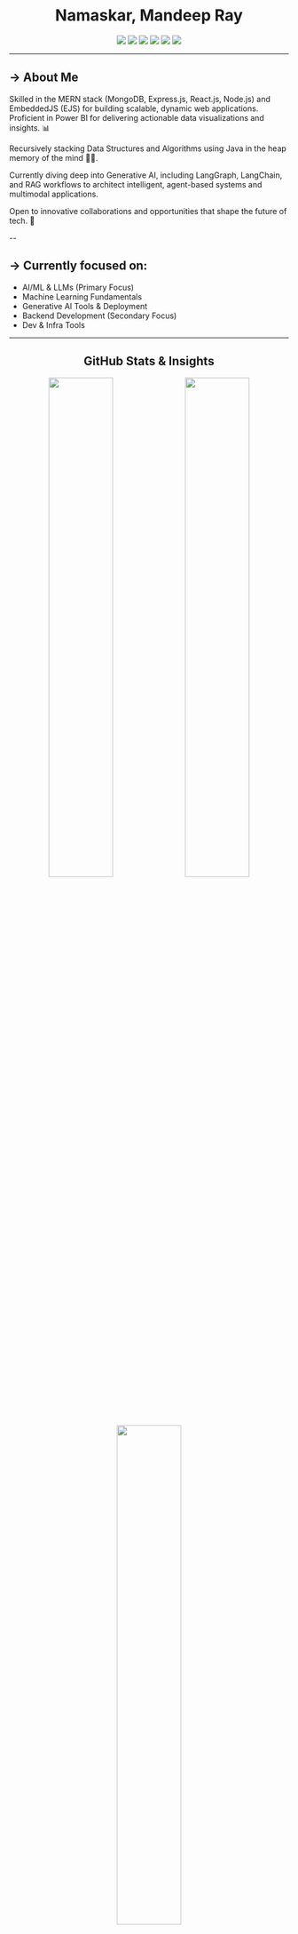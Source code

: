 
<h1 align="center">Namaskar, Mandeep Ray</h1>

<p align="center">
  <img src="https://img.shields.io/badge/Frontend%20Focused-%2361dafb?style=flat&logo=react&logoColor=black" />
  <img src="https://img.shields.io/badge/Exploring%20Backend-%23339933?style=flat&logo=node.js&logoColor=white" />
  <img src="https://img.shields.io/badge/Machine%20Learning-scikit--learn-%2337c959?style=flat&logo=scikitlearn&logoColor=white" />
<img src="https://img.shields.io/badge/Ollama-LLM%20Practitioner-blueviolet?style=flat&logo=robot&logoColor=white" />
  <img src="https://img.shields.io/badge/GenAI-Enthusiast-purple?style=flat&logo=openai&logoColor=white" />

  <img src="https://img.shields.io/badge/Open%20Source-Contributor-orange?style=flat&logo=github&logoColor=white" />
</p>


---

## -> About Me

Skilled in the MERN stack (MongoDB, Express.js, React.js, Node.js) and EmbeddedJS (EJS) for building scalable, dynamic web applications. Proficient in Power BI for delivering actionable data visualizations and insights. 📊

Recursively stacking Data Structures and Algorithms using Java in the heap memory of the mind 👨‍💻.

Currently diving deep into Generative AI, including LangGraph, LangChain, and RAG workflows to architect intelligent, agent-based systems and multimodal applications.

Open to innovative collaborations and opportunities that shape the future of tech. 🚀

--

## -> Currently focused on:
-  AI/ML & LLMs (Primary Focus)
-  Machine Learning Fundamentals
-  Generative AI Tools & Deployment
-  Backend Development (Secondary Focus)
-  Dev & Infra Tools


---

<h2 align="center"> GitHub Stats & Insights</h2>

<p align="center">
  <img src="https://github-readme-stats.vercel.app/api?username=Mandy1200&show_icons=true&theme=radical&hide_border=true&border_radius=12" width="48%" />
  <img src="https://streak-stats.demolab.com?user=Mandy1200&theme=radical&hide_border=true&border_radius=12" width="48%" />
</p>

<p align="center">
  <img src="https://github-readme-stats.vercel.app/api/top-langs/?username=Mandy1200&layout=compact&theme=radical&hide_border=true&border_radius=12&langs_count=8" width="48%" />
</p>

---

###  Recent GitHub Activity

<!-- GitHub activity graph -->
<p align="center">
  <img src="https://github-readme-activity-graph.vercel.app/graph?username=Mandy1200&theme=react-dark&area=true&hide_border=true" alt="GitHub Contribution Graph" />
</p>

---

## -> My Journey

- **2023**: Started B.Tech at ITER, SOA University, Bhubaneswar  
- **2024**: Built _SilentSpeak_, an AI-powered haptic communication device  
- **2025**: Created _SmartBloom_, a smart parking ecosystem  

## -> Future Projects

- **2025**: Researched ML-based sleep patterns in the _Sleep Index Project_

---

## -> Tech Stack

| Domain          | Tools / Tech                                                  |
|--------------   |---------------------------------------------------------------|
|**Prog. Langs.**:| Java, Python                                                  |
| **Frontend**    | HTML, CSS, Tailwind, JavaScript, React                        |
| **Backend**     | Node.js, Express, Spring Boot                                 |
| **Databases**   | MySQL, MongoDB                                                |
| **Dev Tools**   | Figma, Power BI, Git                                          |
| **Scripting**   | Ubuntu (Linux), Bash Scripting (Vim), Networking Basics       | 

## -> Learning Tech Stack

**Machine Learning & AI:**

- PyTorch (Basics, LoRA Fine-tuning, Transfer Learning)

- Open-source LLMs (LLaMA, Gemma, Mistral using Ollama)

- Prompt Engineering, Quantization (8-bit, 4-bit using BitsAndBytes)

- GenAI Tools (LangChain basics, RAG intro, LLM inference)

- Model Deployment (Local LLMs, lightweight inference with Ollama)

---

## -> Featured Projects

###  SilentSpeak  
> AI-driven assistive device using Morse code + haptics for non-verbal communication. Features multilingual output and emergency safety.

###  SmartBloom  
> Multi-level smart parking system using IoT sensors. Predicts parking duration and allocates floors based on dynamic usage.

###  CodeZen  
> Real-time collaborative coding platform with AI assistants, live previews, and team workflows. Built for project-based learning & hackathons.


## Projects Working On

###  Sleep Index Project  
    
  > Will Update in a detailed way in the future
---
## -> Achievements

  ### Silent Speak got selected for the AWS credit program from PITCH ‘n’ WIN in IIT BBSR . 

  ### The SmartBloom aced in 
       > IIIT D3 Fest BBSR
       > Silicon SparkUp Summit
       > Silicon Techtronics 2024
       > Utkarsh 2024 by StartUp Odisha
       > MSME IDEA Hackathon 4.0
        
  ### The CodeZen aced in
       > IIIT BBSR Invento Expo Advaita 
       > ELYSIUM 2025 KODLAMA (Ai Hackathon)  

---

## -> Open to

- Research internships in AI/ML, GenAI, and LLMs (Remote or In-Person)
- Contributing to open-source tools in ML, FrontEnd 
- Freelance Dev roles, especially in AI-driven web apps 
- Collaborations on smart tech projects (e.g., IntelliDrive, Sleep Index)
- Speaking / Workshops at tech clubs on topics like Local LLMs with Ollama, Smart Parking Systems, or AI + Edge 

---

## -> Connect with Me

<p align="center">
  <a href="https://www.linkedin.com/in/mandeep-ray-b5535627b/">
    <img src="https://img.shields.io/badge/-LinkedIn-blue?style=flat-square&logo=linkedin&logoColor=white" alt="LinkedIn">
  </a>
  <a href="https://github.com/Mandy1200">
    <img src="https://img.shields.io/badge/-GitHub-black?style=flat-square&logo=github&logoColor=white" alt="GitHub">
  </a>
  <a href="mailto:mandeepray05@gmail.com">
    <img src="https://img.shields.io/badge/-Gmail-red?style=flat-square&logo=gmail&logoColor=white" alt="Email">
  </a>
</p>

---

## -> Fun Facts

- Built my own VS Code-style online code editor, just because I didn’t want to open VS Code 😅
- Firebase and I are in a complicated relationship—still figuring it out ❤️‍🔥
- I once used PCA to reduce my sleep schedule to "work and regret" ⏰🧠
- I once ran Ubuntu inside a virtual machine… inside another VM—just to see if I could. Inception, but make it Linux 🧠🐧
- I believe debugging at 2 AM builds more character than any motivational book 🌚
- I contribute to open-source because nothing says love like a perfectly indented pull request 💚📂
- Currently building my own local ChatGPT with Ollama 🤖
- I prefer dark mode, Linux terminals, and cold brew ☕

---

<p align="center">Made with ❤️ by Mandeep Ray</p>
